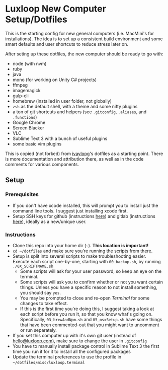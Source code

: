 # Luxloop New Computer Setup/Dotfiles

This is the starting config for new general computers (i.e. MacMini's for installations). The idea is to set up a consistent build environment and some smart defaults and user shortcuts to reduce stress later on.

After seting up these dotfiles, the new computer should be ready to go with:
* node (with nvm)
* ruby
* java
* mono (for working on Unity C# projects)
* ffmpeg
* imagemagick
* gulp-cli
* homebrew (installed in user folder, not globally)
* `zsh` as the default shell, with a theme and some nifty plugins
* a ton of git shortcuts and helpers (see `.gitconfig`, `.aliases`, and `.functions`)
* Google Chrome
* Screen Blacker
* VLC
* Sublime Text 3 with a bunch of useful plugins
* some basic vim plugins
 
This is copied (not forked) from [ivaylopg](https://github.com/ivaylopg/dotfiles)'s dotfiles as a starting point. There is more documentation and attribution there, as well as in the code comments for various components.

## Setup

### Prerequisites
* If you don't have xcode installed, this will prompt you to install just the command line tools. I suggest just installing xcode first.
* Setup SSH keys for github (instructions [here]()) and gitlab (instructions [here]()), ideally as a new/unique user.


### Instructions
* Clone this repo into your home dir (`~`). **This location is important!**
* `cd ~/dotfiles` and make sure you're running the scripts from there.
* Setup is split into several scripts to make troubleshooting easier. Execute each script one-by-one, starting with `00_backup.sh`, by running `./0X_SCRIPTNAME.sh`
    * Some scripts will ask for your user password, so keep an eye on the terminal.
    * Some scripts will ask you to confirm whether or not you want certain things. Unless you have a specific reason to not install something, you should say `yes`.
    * You may be prompted to close and re-open *Terminal* for some changes to take effect.
    * If this is the first time you're doing this, I suggest taking a look at each script before you run it, so that you know what's going on. Specifically, `03_brewAndNpm.sh` and `05_osxSetup.sh` have some things that have been commented-out that you might want to uncomment or run separately.
* If you set this computer up with it's own git user (instead of hello@luxloop.com), make sure to change the user in `.gitconfig`
* You have to manually install package control in Sublime Text 3 the first time you run it for it to install all the configured packages
* Update the terminal preferences to use the profile in `~/dotfiles/misc/luxloop.terminal`
